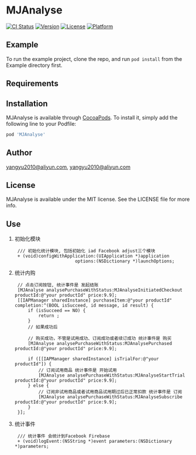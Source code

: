 # MJAnalyse

[![CI Status](https://img.shields.io/travis/yangyu2010@aliyun.com/MJAnalyse.svg?style=flat)](https://travis-ci.org/yangyu2010@aliyun.com/MJAnalyse)
[![Version](https://img.shields.io/cocoapods/v/MJAnalyse.svg?style=flat)](https://cocoapods.org/pods/MJAnalyse)
[![License](https://img.shields.io/cocoapods/l/MJAnalyse.svg?style=flat)](https://cocoapods.org/pods/MJAnalyse)
[![Platform](https://img.shields.io/cocoapods/p/MJAnalyse.svg?style=flat)](https://cocoapods.org/pods/MJAnalyse)

## Example

To run the example project, clone the repo, and run `pod install` from the Example directory first.

## Requirements

## Installation

MJAnalyse is available through [CocoaPods](https://cocoapods.org). To install
it, simply add the following line to your Podfile:

```ruby
pod 'MJAnalyse'
```

## Author

yangyu2010@aliyun.com, yangyu2010@aliyun.com

## License

MJAnalyse is available under the MIT license. See the LICENSE file for more info.


## Use

1. 初始化模块

		/// 初始化统计模块, 包括初始化 iad Facebook adjust三个模块
		+ (void)configWithApplication:(UIApplication *)application
		                      options:(NSDictionary *)launchOptions;


2. 统计内购

		// 点击订阅按钮, 统计事件是 发起结账
	    [MJAnalyse analysePurchaseWithStatus:MJAnalyseInitiatedCheckout productId:@"your productId" price:9.9];
	    [[IAPManager sharedInstance] purchaseItem:@"your productId" completion:^(BOOL isSucceed, id message, id result) {
	        if (isSucceed == NO) {
	            return ;
	        }
	        // 如果成功后
	        
	        // 购买成功，不管是试用成功、订阅成功或者续订成功 统计事件是 购买
	        [MJAnalyse analysePurchaseWithStatus:MJAnalysePurchased productId:@"your productId" price:9.9];
	        
	        if ([[IAPManager sharedInstance] isTrialFor:@"your productId"]) {
	            // 订阅试用商品 统计事件是 开始试用
	            [MJAnalyse analysePurchaseWithStatus:MJAnalyseStartTrial productId:@"your productId" price:9.9];
	        } else {
	            // 订阅非试用商品或者试用商品试用期过后已正常扣款 统计事件是 订阅
	            [MJAnalyse analysePurchaseWithStatus:MJAnalyseSubscribe productId:@"your productId" price:9.9];
	        }
	    }];
	    
3. 统计事件

		/// 统计事件 会统计到Facebook Firebase
		+ (void)logEvent:(NSString *)event parameters:(NSDictionary *)parameters;
